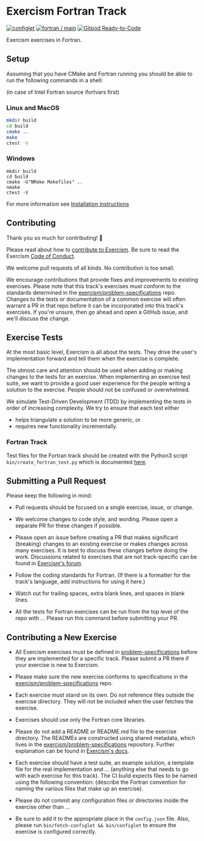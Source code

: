 # Exercism Fortran Track

[![configlet](https://github.com/exercism/fortran/actions/workflows/configlet.yml/badge.svg)](https://github.com/exercism/fortran/actions/workflows/configlet.yml)
[![fortran / main](https://github.com/exercism/fortran/actions/workflows/ci.yml/badge.svg)](https://github.com/exercism/fortran/actions/workflows/ci.yml)
[![Gitpod Ready-to-Code](https://img.shields.io/badge/Gitpod-ready--to--code-blue?logo=gitpod)](https://gitpod.io/#https://github.com/pclausen/fortran)

Exercism exercises in Fortran.

## Setup

Assuming that you have CMake and Fortran running you should be able to run the following commands in a shell:

(in case of Intel Fortran source ifortvars first)

### Linux and MacOS

```bash
mkdir build
cd build
cmake ..
make
ctest -V
```

### Windows

```Batchfile
mkdir build
cd build
cmake -G"NMake Makefiles" ..
nmake
ctest -V
```

For more information see [Installation instructions](docs/INSTALLATION.md)

## Contributing

Thank you so much for contributing! :tada:

Please read about how to [contribute to Exercism](https://exercism.org/docs/building). Be sure to read the Exercism [Code of Conduct](https://exercism.org/docs/using/legal/code-of-conduct).

We welcome pull requests of all kinds. No contribution is too small.

We encourage contributions that provide fixes and improvements to existing exercises. Please note that this track's exercises must conform to the standards determined in the [exercism/problem-specifications](https://github.com/exercism/problem-specifications) repo. Changes to the tests or documentation of a common exercise will often warrant a PR in that repo before it can be incorporated into this track's exercises. If you're unsure, then go ahead and open a GitHub issue, and we'll discuss the change.

## Exercise Tests

At the most basic level, Exercism is all about the tests. They drive the user's implementation forward and tell them when the exercise is complete.

The utmost care and attention should be used when adding or making changes to the tests for an exercise. When implementing an exercise test suite, we want to provide a good user experience for the people writing a solution to the exercise. People should not be confused or overwhelmed.

We simulate Test-Driven Development (TDD) by implementing the tests in order of increasing complexity. We try to ensure that each test either

- helps triangulate a solution to be more generic, or
- requires new functionality incrementally.

### Fortran Track

Test files for the Fortran track should be created with the Python3 script `bin/create_fortran_test.py` which is documented [here](docs/MAINTAINERS.md).

## Submitting a Pull Request

Please keep the following in mind:

- Pull requests should be focused on a single exercise, issue, or change.

- We welcome changes to code style, and wording. Please open a separate PR for these changes if possible.

- Please open an issue before creating a PR that makes significant (breaking) changes to an existing exercise or makes changes across many exercises. It is best to discuss these changes before doing the work. Discussions related to exercises that are not track-specific can be found in [Exercism's forum](https://forum.exercism.org/).

- Follow the coding standards for Fortran. (If there is a formatter for the track's language, add instructions for using it here.)

- Watch out for trailing spaces, extra blank lines, and spaces in blank lines.

- All the tests for Fortran exercises can be run from the top level of the repo with ... Please run this command before submitting your PR.

## Contributing a New Exercise

- All Exercism exercises must be defined in [problem-specifications](https://github.com/exercism/problem-specifications/tree/main/exercises) before they are implemented for a specific track. Please submit a PR there if your exercise is new to Exercism.

- Please make sure the new exercise conforms to specifications in the [exercism/problem-specifications](https://github.com/exercism/problem-specifications) repo.

- Each exercise must stand on its own. Do not reference files outside the exercise directory. They will not be included when the user fetches the exercise.

- Exercises should use only the Fortran core libraries.

- Please do not add a README or README.md file to the exercise directory. The READMEs are constructed using shared metadata, which lives in the [exercism/problem-specifications](https://github.com/exercism/problem-specifications) repository. Further explanation can be found in [Exercism's docs](https://exercism.org/docs/building/tracks/practice-exercises).

- Each exercise should have a test suite, an example solution, a template file for the real implementation and ... (anything else that needs to go with each exercise for this track). The CI build expects files to be named using the following convention: (describe the Fortran convention for naming the various files that make up an exercise).

- Please do not commit any configuration files or directories inside the exercise other than ...

- Be sure to add it to the appropriate place in the `config.json` file. Also, please run `bin/fetch-configlet && bin/configlet` to ensure the exercise is configured correctly.
